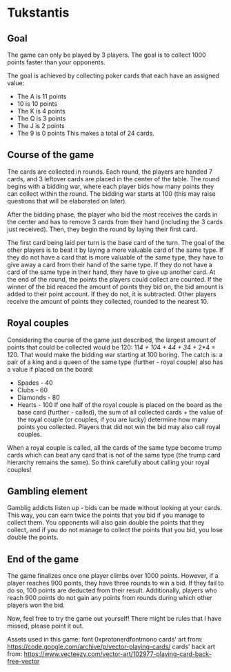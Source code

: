 Tukstantis
=====

Goal
---
The game can only be played by 3 players. The goal is to collect 1000 points faster
than your opponents.

The goal is achieved by collecting poker cards that each have an assigned value:
- The A is 11 points
- 10 is 10 points
- The K is 4 points
- The Q is 3 points
- The J is 2 points
- The 9 is 0 points
This makes a total of 24 cards.

Course of the game
---
The cards are collected in rounds. Each round, the players are handed 7 cards, and 3
leftover cards are placed in the center of the table. The round begins with a bidding
war, where each player bids how many points they can collect within the round.
The bidding war starts at 100 (this may raise questions that will be elaborated on later).

After the bidding phase, the player who bid the most receives the cards in the center
and has to remove 3 cards from their hand (including the 3 cards just received).
Then, they begin the round by laying their first card.

The first card being laid per turn is the base card of the turn. The goal of the 
other players is to beat it by laying a more valuable card of the same type. If
they do not have a card that is more valuable of the same type, they have to give 
away a card from their hand of the same type. If they do not have a card of the 
same type in their hand, they have to give up another card. At the end of the 
round, the points the players could collect are counted. If the winner of the bid
reaced the amount of points they bid on, the bid amount is added to their point
account. If they do not, it is subtracted. Other players receive the amount
of points they collected, rounded to the nearest 10.

Royal couples
---

Considering the course of the game just described, the largest amount of points
that could be collected would be 120: 11*4 + 10*4 + 4*4 + 3*4 + 2*4 = 120. That 
would make the bidding war starting at 100 boring. The catch is: a pair of a king
and a queen of the same type (further - royal couple) also has a value if placed
on the board:
- Spades - 40
- Clubs - 60
- Diamonds - 80
- Hearts - 100
If one half of the royal couple is placed on the board as the base card 
(further - called), the sum of all collected cards + the value of the royal couple
(or couples, if you are lucky) determine how many points you collected. Players
that did not win the bid may also call royal couples.

When a royal couple is called, all the cards of the same type become trump cards which can
beat any card that is not of the same type (the trump card hierarchy remains the same). So 
think carefully about calling your royal couples!

Gambling element
---

Gamblig addicts listen up - bids can be made without looking at your cards. This
way, you can earn twice the points that you bid if you manage to collect them. You opponents will
also gain double the points that they collect, and if you do not manage to collect the points
that you bid, you lose double the points.

End of the game
---
The game finalizes once one player climbs over 1000 points. However, if a player reaches 900
points, they have three rounds to win a bid. If they fail to do so, 100 points are deducted
from their result. Additionally, players who reach 900 points do not gain any points from
rounds during which other players won the bid.



Now, feel free to try the game out yourself! There might be rules that I have missed, please
point it out.

Assets used in this game:
font 0xprotonerdfontmono
cards' art from: https://code.google.com/archive/p/vector-playing-cards/
cards' back art from: https://www.vecteezy.com/vector-art/102977-playing-card-back-free-vector


